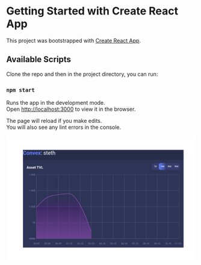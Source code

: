 # Getting Started with Create React App

This project was bootstrapped with [Create React App](https://github.com/facebook/create-react-app).

## Available Scripts

Clone the repo and then in the project directory, you can run:

### `npm start`

Runs the app in the development mode.\
Open [http://localhost:3000](http://localhost:3000) to view it in the browser.

The page will reload if you make edits.\
You will also see any lint errors in the console.

![img_1.png](img_1.png)